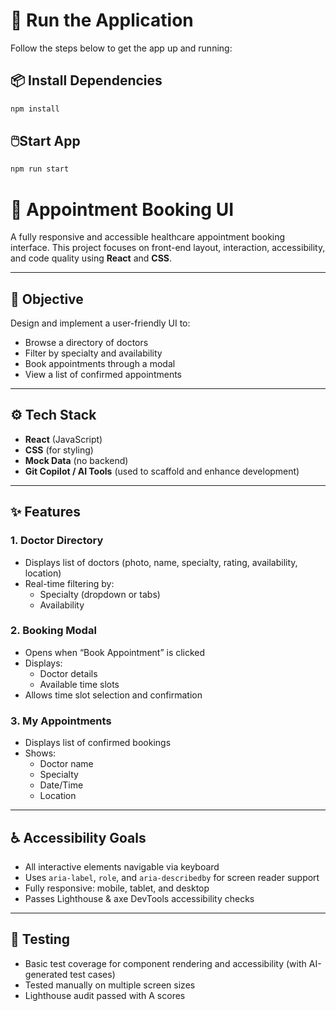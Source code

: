 # 🚀 Run the Application

Follow the steps below to get the app up and running:

## 📦 Install Dependencies

```bash
npm install
```

## 🖱️Start App

```bash
npm run start
```

# 🏥 Appointment Booking UI

A fully responsive and accessible healthcare appointment booking interface. This project focuses on front-end layout, interaction, accessibility, and code quality using **React** and **CSS**.

---

## 📌 Objective

Design and implement a user-friendly UI to:

- Browse a directory of doctors
- Filter by specialty and availability
- Book appointments through a modal
- View a list of confirmed appointments

---

## ⚙️ Tech Stack

- **React** (JavaScript)
- **CSS** (for styling)
- **Mock Data** (no backend)
- **Git Copilot / AI Tools** (used to scaffold and enhance development)

---

## ✨ Features

### 1. Doctor Directory

- Displays list of doctors (photo, name, specialty, rating, availability, location)
- Real-time filtering by:
  - Specialty (dropdown or tabs)
  - Availability

### 2. Booking Modal

- Opens when “Book Appointment” is clicked
- Displays:
  - Doctor details
  - Available time slots
- Allows time slot selection and confirmation

### 3. My Appointments

- Displays list of confirmed bookings
- Shows:
  - Doctor name
  - Specialty
  - Date/Time
  - Location

---

## ♿ Accessibility Goals

- All interactive elements navigable via keyboard
- Uses `aria-label`, `role`, and `aria-describedby` for screen reader support
- Fully responsive: mobile, tablet, and desktop
- Passes Lighthouse & axe DevTools accessibility checks

---

## 🧪 Testing

- Basic test coverage for component rendering and accessibility (with AI-generated test cases)
- Tested manually on multiple screen sizes
- Lighthouse audit passed with A scores


